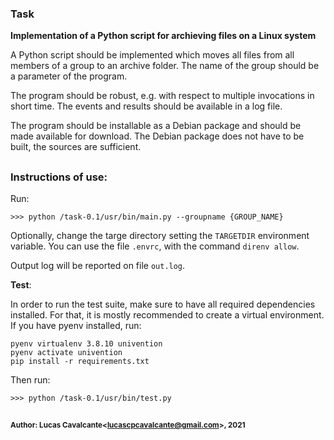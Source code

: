 ### Task

**Implementation of a Python script for archieving files on a Linux system**

A Python script should be implemented which moves all files from all members of a group to an archive folder.
The name of the group should be a parameter of the program.

The program should be robust, e.g. with respect to multiple invocations in short time.
The events and results should be available in a log file.

The program should be installable as a Debian package and should be made available for download.
The Debian package does not have to be built, the sources are sufficient.

##

### Instructions of use:

Run:

```
>>> python /task-0.1/usr/bin/main.py --groupname {GROUP_NAME}
```

Optionally, change the targe directory setting the `TARGETDIR` environment variable.
You can use the file `.envrc`, with the command `direnv allow`.

Output log will be reported on file `out.log`.


**Test**:

In order to run the test suite, make sure to have all required dependencies installed.
For that, it is mostly recommended to create a virtual environment.
If you have pyenv installed, run:
```
pyenv virtualenv 3.8.10 univention
pyenv activate univention
pip install -r requirements.txt
```

Then run:
```
>>> python /task-0.1/usr/bin/test.py
```

##

<sup>**Author: Lucas Cavalcante\<lucascpcavalcante@gmail.com\>, 2021**</sup>

